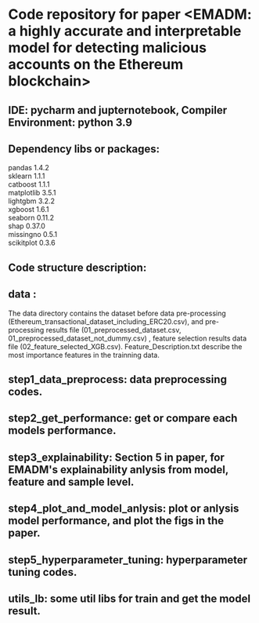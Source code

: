 # Code repository for paper <EMADM: a highly accurate and interpretable model for detecting malicious accounts on the Ethereum blockchain>

## IDE: pycharm and jupternotebook, Compiler Environment: python 3.9
## Dependency libs or packages: 
pandas 1.4.2 <br>
sklearn 1.1.1  <br>
catboost 1.1.1  <br>
matplotlib 3.5.1  <br>
lightgbm 3.2.2  <br>
xgboost 1.6.1  <br>
seaborn 0.11.2  <br>
shap 0.37.0  <br>
missingno 0.5.1  <br>
scikitplot 0.3.6


## Code structure description:
## data : 
 The data directory contains the dataset before data pre-processing (Ethereum_transactional_dataset_including_ERC20.csv), and pre-processing results file (01_preprocessed_dataset.csv, 01_preprocessed_dataset_not_dummy.csv) , feature selection results data file (02_feature_selected_XGB.csv).  Feature_Description.txt describe the most importance features in the trainning data.
## step1_data_preprocess: data preprocessing codes.
## step2_get_performance: get or compare each models performance.
## step3_explainability: Section 5 in paper, for EMADM's explainability anlysis from model, feature and sample level.
## step4_plot_and_model_anlysis: plot or anlysis model performance, and plot the figs in the paper.
## step5_hyperparameter_tuning: hyperparameter tuning codes.
## utils_lb: some util libs for train and get the model result.



